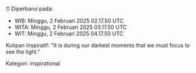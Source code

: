 ⏰ Diperbarui pada:
- WIB: Minggu, 2 Februari 2025 02.17.50 UTC
- WITA: Minggu, 2 Februari 2025 03.17.50 UTC
- WIT: Minggu, 2 Februari 2025 04.17.50 UTC

Kutipan Inspiratif:
"It is during our darkest moments that we must focus to see the light."


Kategori: inspirational

